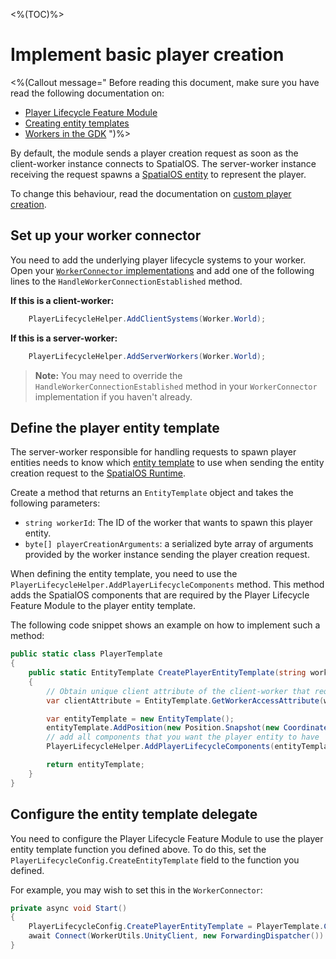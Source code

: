 <%(TOC)%>
# Implement basic player creation

<%(Callout message="
Before reading this document, make sure you have read the following documentation on:

* [Player Lifecycle Feature Module]({{urlRoot}}/modules/player-lifecycle/overview)
* [Creating entity templates]({{urlRoot}}/reference/concepts/entity-templates)
* [Workers in the GDK]({{urlRoot}}/reference/concepts/worker)
")%>

By default, the module sends a player creation request as soon as the client-worker instance connects to SpatialOS. The server-worker instance receiving the request spawns a [SpatialOS entity]({{urlRoot}}/reference/glossary#spatialos-entity) to represent the player.

To change this behaviour, read the documentation on [custom player creation]({{urlRoot}}/modules/player-lifecycle/custom-player-creation).

## Set up your worker connector

You need to add the underlying player lifecycle systems to your worker. Open your [`WorkerConnector` implementations]({{urlRoot}}/reference/workflows/monobehaviour/creating-workers) and add one of the following lines to the `HandleWorkerConnectionEstablished` method.

**If this is a client-worker:**

```csharp
    PlayerLifecycleHelper.AddClientSystems(Worker.World);
```

**If this is a server-worker:**

```csharp
    PlayerLifecycleHelper.AddServerWorkers(Worker.World);
```

> **Note:** You may need to override the `HandleWorkerConnectionEstablished` method in your `WorkerConnector` implementation if you haven't already.

## Define the player entity template

The server-worker responsible for handling requests to spawn player entities needs to know which [entity template]({{urlRoot}}/reference/concepts/entity-templates) to use when sending the entity creation request to the [SpatialOS Runtime]({{urlRoot}}/reference/glossary#spatialos-runtime).

Create a method that returns an `EntityTemplate` object and takes the following parameters:

* `string workerId`: The ID of the worker that wants to spawn this player entity.
*  `byte[] playerCreationArguments`: a serialized byte array of arguments provided by the worker instance sending the player creation request.

When defining the entity template, you need to use the `PlayerLifecycleHelper.AddPlayerLifecycleComponents` method. This method adds the SpatialOS components that are required by the Player Lifecycle Feature Module to the player entity template.

The following code snippet shows an example on how to implement such a method:

```csharp
public static class PlayerTemplate
{
    public static EntityTemplate CreatePlayerEntityTemplate(string workerId, byte[] playerCreationArguments)
    {
        // Obtain unique client attribute of the client-worker that requested the player entity
        var clientAttribute = EntityTemplate.GetWorkerAccessAttribute(workerId);

        var entityTemplate = new EntityTemplate();
        entityTemplate.AddPosition(new Position.Snapshot(new Coordinates()), "UnityGameLogic");
        // add all components that you want the player entity to have
        PlayerLifecycleHelper.AddPlayerLifecycleComponents(entityTemplate, workerId, "UnityGameLogic");

        return entityTemplate;
    }
}
```

## Configure the entity template delegate

You need to configure the Player Lifecycle Feature Module to use the player entity template function you defined above. To do this, set the `PlayerLifecycleConfig.CreateEntityTemplate` field to the function you defined.

For example, you may wish to set this in the `WorkerConnector`:

```csharp
private async void Start()
{
    PlayerLifecycleConfig.CreatePlayerEntityTemplate = PlayerTemplate.CreatePlayerEntityTemplate;
    await Connect(WorkerUtils.UnityClient, new ForwardingDispatcher()).ConfigureAwait(false);
}
```
